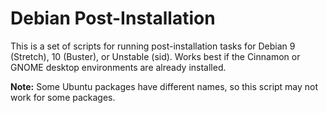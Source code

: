 # Debian Post-Installation

This is a set of scripts for running post-installation tasks for Debian 9
(Stretch), 10 (Buster), or Unstable (sid). Works best if the Cinnamon or GNOME
desktop environments are already installed.

**Note:** Some Ubuntu packages have different names, so this script may not
work for some packages.
